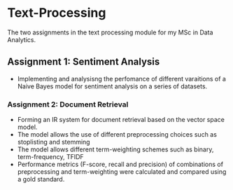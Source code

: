 # Text-Processing
The two assignments in the text processing module for my MSc in Data Analytics.

## Assignment 1: Sentiment Analysis

* Implementing and analysisng the perfomance of different varaitions of a Naive Bayes model for sentiment analysis on a series of datasets.

### Assignment 2: Document Retrieval

* Forming an IR system for document retrieval based on the vector space model.
* The model allows the use of different preprocessing choices such as stoplisting and stemming
* The model allows different term-weighting schemes such as binary, term-frequency, TFIDF
* Performance metrics (F-score, recall and precision) of combinations of preprocessing and term-weighting were calculated and compared using a gold standard.

